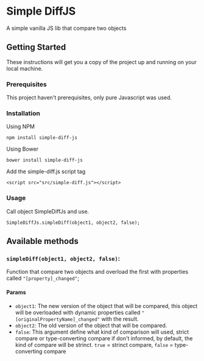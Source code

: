 # Simple DiffJS
A simple vanilla JS lib that compare two objects

## Getting Started

These instructions will get you a copy of the project up and running on your local machine.

### Prerequisites

This project haven't prerequisites, only pure Javascript was used.

### Installation

Using NPM

``` npm install simple-diff-js ```

Using Bower

``` bower install simple-diff-js ```

Add the simple-diff.js script tag 

```<script src="src/simple-diff.js"></script> ```

### Usage

Call object SimpleDiffJs and use.

``` SimpleDiffJs.simpleDiff(object1, object2, false); ```

## Available methods

### ```simpleDiff(object1, object2, false)```: 
Function that compare two objects and overload the first with properties called ```"[property]_changed"```;
#### Params 
* ```object1```: The new version of the object that will be compared, this object will be overloaded with dynamic properties called ```"[originalPropertyName]_changed"``` with the result.
* ```object2```: The old version of the object that will be compared.
* ```false```: This argument define what kind of comparison will used, strict compare or type-converting compare if don't informed, by default, the kind of compare will be strinct. ```true``` = strinct compare, ```false``` = type-converting compare
